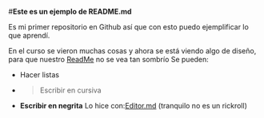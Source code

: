 #**Este es un ejemplo de README.md**

Es mi primer repositorio en Github así que con esto puedo ejemplificar lo que aprendí.

En el curso se vieron muchas cosas y ahora se está viendo algo de diseño, para que nuestro [ReadMe](https://www.youtube.com/watch?v=dQw4w9WgXcQ) no se vea tan sombrío
Se pueden:
* Hacer listas
* >Escribir en cursiva
* **Escribir en negrita**
Lo hice con:[Editor.md](https://pandao.github.io/editor.md/en.html) (tranquilo no es un rickroll)
